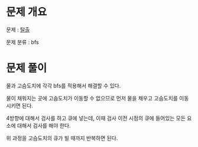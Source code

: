 # 문제 개요

문제 : [탈출](https://www.acmicpc.net/problem/3055)

문제 분류 : bfs

# 문제 풀이

물과 고슴도치에 각각 bfs를 적용해서 해결할 수 있다.

물이 채워지는 곳에 고슴도치가 이동할 수 없으므로 먼저 물을 채우고 고슴도치를 이동시키면 된다.

4방향에 대해서 검사를 하고 큐에 넣는데, 이때 검사 이전 시점의 큐에 들어있는 모든 요소에 대해서 검사를 해야 한다.

위 과정을 고슴도치의 큐가 빌 때까지 반복하면 된다.
